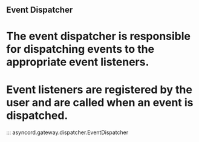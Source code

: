 
## Event Dispatcher
# The event dispatcher is responsible for dispatching events to the appropriate event listeners.
# Event listeners are registered by the user and are called when an event is dispatched.

::: asyncord.gateway.dispatcher.EventDispatcher

